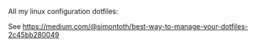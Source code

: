 All my linux configuration dotfiles:

See https://medium.com/@simontoth/best-way-to-manage-your-dotfiles-2c45bb280049
